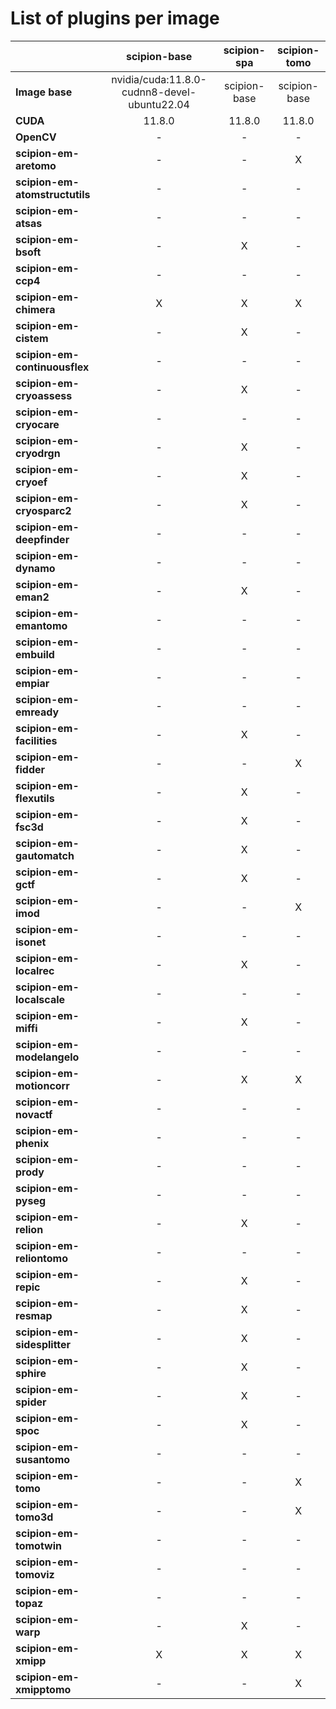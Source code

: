 # List of plugins per image
|                                	|               **scipion-base**              	| **scipion-spa** 	| **scipion-tomo** 	| 
|--------------------------------	|:-------------------------------------------:	|:---------------:	|:----------------:	|
| **Image base**                 	| nvidia/cuda:11.8.0-cudnn8-devel-ubuntu22.04 	|   scipion-base  	|   scipion-base   	|
| **CUDA**                       	|                    11.8.0                   	|      11.8.0     	|      11.8.0      	|
| **OpenCV**                     	|                      -                      	|        -        	|         -        	|
| **scipion-em-aretomo**         	|                      -                      	|        -        	|         X        	|
| **scipion-em-atomstructutils** 	|                      -                      	|        -        	|         -        	|
| **scipion-em-atsas**           	|                      -                      	|        -        	|         -        	|
| **scipion-em-bsoft**           	|                      -                      	|        X        	|         -        	|
| **scipion-em-ccp4**            	|                      -                      	|        -        	|         -        	|
| **scipion-em-chimera**         	|                      X                      	|        X        	|         X        	|
| **scipion-em-cistem**          	|                      -                      	|        X        	|         -        	|
| **scipion-em-continuousflex**  	|                      -                      	|        -        	|         -        	|
| **scipion-em-cryoassess**      	|                      -                      	|        X        	|         -        	|
| **scipion-em-cryocare**        	|                      -                      	|        -        	|         -        	|
| **scipion-em-cryodrgn**        	|                      -                      	|        X        	|         -        	|
| **scipion-em-cryoef**          	|                      -                      	|        X        	|         -        	|
| **scipion-em-cryosparc2**      	|                      -                      	|        X        	|         -        	|
| **scipion-em-deepfinder**      	|                      -                      	|        -        	|         -        	|
| **scipion-em-dynamo**          	|                      -                      	|        -        	|         -        	|
| **scipion-em-eman2**           	|                      -                      	|        X        	|         -        	|
| **scipion-em-emantomo**        	|                      -                      	|        -        	|         -        	|
| **scipion-em-embuild**         	|                      -                      	|        -        	|         -        	|
| **scipion-em-empiar**          	|                      -                      	|        -        	|         -        	|
| **scipion-em-emready**         	|                      -                      	|        -        	|         -        	|
| **scipion-em-facilities**      	|                      -                      	|        X        	|         -        	|
| **scipion-em-fidder**         	|                      -                      	|        -        	|         X        	|
| **scipion-em-flexutils**       	|                      -                      	|        X        	|         -        	|
| **scipion-em-fsc3d**           	|                      -                      	|        X        	|         -        	|
| **scipion-em-gautomatch**      	|                      -                      	|        X        	|         -        	|
| **scipion-em-gctf**            	|                      -                      	|        X        	|         -        	|
| **scipion-em-imod**            	|                      -                      	|        -        	|         X        	|
| **scipion-em-isonet**          	|                      -                      	|        -        	|         -        	|
| **scipion-em-localrec**        	|                      -                      	|        X        	|         -        	|
| **scipion-em-localscale**      	|                      -                      	|        -        	|         -        	|
| **scipion-em-miffi**          	|                      -                      	|        X        	|         -        	|
| **scipion-em-modelangelo**     	|                      -                      	|        -        	|         -        	|
| **scipion-em-motioncorr**      	|                      -                      	|        X        	|         X        	|
| **scipion-em-novactf**         	|                      -                      	|        -        	|         -        	|
| **scipion-em-phenix**          	|                      -                      	|        -        	|         -        	|
| **scipion-em-prody**           	|                      -                      	|        -        	|         -        	|
| **scipion-em-pyseg**           	|                      -                      	|        -        	|         -        	|
| **scipion-em-relion**          	|                      -                      	|        X        	|         -        	|
| **scipion-em-reliontomo**      	|                      -                      	|        -        	|         -        	|
| **scipion-em-repic**           	|                      -                      	|        X        	|         -        	|
| **scipion-em-resmap**          	|                      -                      	|        X        	|         -        	|
| **scipion-em-sidesplitter**    	|                      -                      	|        X        	|         -        	|
| **scipion-em-sphire**          	|                      -                      	|        X        	|         -        	|
| **scipion-em-spider**          	|                      -                      	|        X        	|         -        	|
| **scipion-em-spoc**            	|                      -                      	|        X        	|         -        	|
| **scipion-em-susantomo**       	|                      -                      	|        -        	|         -        	|
| **scipion-em-tomo**            	|                      -                      	|        -        	|         X        	|
| **scipion-em-tomo3d**          	|                      -                      	|        -        	|         X        	|
| **scipion-em-tomotwin**        	|                      -                      	|        -        	|         -        	|
| **scipion-em-tomoviz**         	|                      -                      	|        -        	|         -        	|
| **scipion-em-topaz**           	|                      -                      	|        -        	|         -        	|
| **scipion-em-warp**            	|                      -                      	|        X        	|         -        	|
| **scipion-em-xmipp**           	|                      X                      	|        X        	|         X        	|
| **scipion-em-xmipptomo**       	|                      -                      	|        -        	|         X        	|
